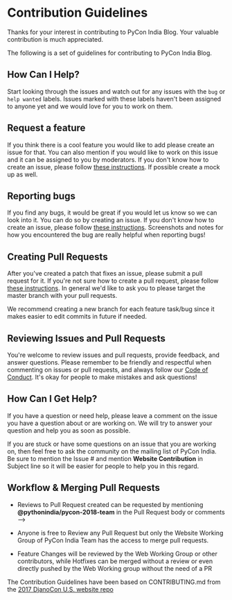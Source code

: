 # Contribution Guidelines

Thanks for your interest in contributing to PyCon India Blog. Your valuable contribution is much appreciated.

The following is a set of guidelines for contributing to PyCon India Blog.

## How Can I Help?

Start looking through the issues and watch out for any issues with the `bug` or `help wanted` labels. Issues marked with these labels haven't been assigned to anyone yet and we would love for you to work on them.

## Request a feature

If you think there is a cool feature you would like to add please create an issue for that. You can also mention if you would like to work on this issue and it can be assigned to you by moderators. If you don't know how to create an issue, please follow [these instructions](https://help.github.com/articles/creating-an-issue/). If possible create a mock up as well.

## Reporting bugs

If you find any bugs, it would be great if you would let us know so we can look into it. You can do so by creating an issue. If you don't know how to create an issue, please follow [these instructions](https://help.github.com/articles/creating-an-issue/). Screenshots and notes for how you encountered the bug are really helpful when reporting bugs!

## Creating Pull Requests

After you've created a patch that fixes an issue, please submit a pull request for it. If you're not sure how to create a pull request, please follow [these instructions](https://help.github.com/articles/creating-a-pull-request/). In general we'd like to ask you to please target the master branch with your pull requests.

We recommend creating a new branch for each feature task/bug since it makes easier to edit commits in future if needed.

## Reviewing Issues and Pull Requests

You're welcome to review issues and pull requests, provide feedback, and answer questions. Please remember to be friendly and respectful when commenting on issues or pull requests, and always follow our [Code of Conduct](https://in.pycon.org/2018/coc.html). It's okay for people to make mistakes and ask questions! 


## How Can I Get Help?

If you have a question or need help, please leave a comment on the issue you have a question about or are working on. We will try to answer your question and help you as soon as possible.

If you are stuck or have some questions on an issue that you are working on, then feel free to ask the community on the mailing list of PyCon India. Be sure to mention the Issue # and mention **Website Contribution** in Subject line so it will be easier for people to help you in this regard.

## Workflow & Merging Pull Requests
<!--
- We will be using master branch for development and gh-pages branch for viewing the website directly using github pages
-->
- Reviews to Pull Request created can be requested by mentioning **@pythonindia/pycon-2018-team** in the Pull Request body or comments
-->
- Anyone is free to Review any Pull Request but only the Website Working Group of PyCon India Team has the access to merge pull requests.

- Feature Changes will be reviewed by the Web Working Group or other contributors, while Hotfixes can be merged without a review or even directly pushed by the Web Working group without the need of a PR



The Contribution Guidelines have been based on CONTRIBUTING.md from the [2017 DjanoCon U.S. website repo](https://github.com/djangocon/2017.djangocon.us) 
